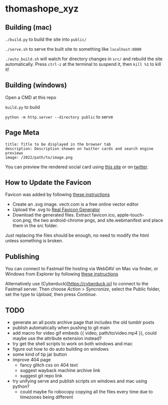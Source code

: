# thomashope_xyz

## Building (mac)

`./build.py` to build the site into `public/`

`./serve.sh` to serve the built site to something like `localhost:8000`

`./auto_build.sh` will watch for directory changes in `src/` and rebuild the site automatically. Press `ctrl-z` at the terminal to suspend it, then `kill %1` to kill it!

## Building (windows)

Open a CMD at this repo

`build.py` to build

`python -m http.server --directory public` to serve

## Page Meta

```
title: Title to be displayed in the browser tab
description: Description showen on twitter cards and search engine previews
image: /2022/path/to/image.png
```

You can preview the rendered social card using [this site](https://www.opengraph.xyz/url/https%3A%2F%2Fthomashope.xyz%2F) or on [twitter](https://cards-dev.twitter.com/validator).

## How to Update the Favicon

Favicon was added by following [these instructions](https://dev.to/masakudamatsu/favicon-nightmare-how-to-maintain-sanity-3al7)

* Create an .svg image. vectr.com is a free online vector editor
* Upload the .svg to [Real Favicon Generator](https://realfavicongenerator.net/)
* Download the generated files. Extract favicon.ico, apple-touch-icon.png, the two android-chrome pngs, and site.webmanifest and place them in the src folder.

Just replacing the files should be enough, no need to modify the html unless something is broken.

## Publishing

You can connect to Fastmail file hosting via WebDAV on Mac via finder, or Windows from Explorer by following [these instructions](https://www.fastmail.help/hc/en-us/articles/1500000277882-Remote-file-access)

Alternatively use (Cyberduck)[https://cyberduck.io] to connect to the Fastmail server. Then choose *Action > Syncronize*, select the Public folder, set the type to *Upload*, then press *Continue*.

## TODO

* generate an all posts archive page that includes the old tumblr posts
* publish automatically when pushing to git main
* add macro for video gif embeds {{ video, path/to/video.mp4 }}, could maybe use the attribute extension instead?
* try get the shell scripts to work on both windows and mac
* figure out how to do auto building on windows
* some kind of tip jar button
* improve 404 page
	* fancy glitch css on 404 text
	* suggest wayback machine archive link
	* suggest git repo link
* try unifying serve and publish scripts on windows and mac using python?
	- could maybe fix robocopy copying all the files every time due to timezones being different